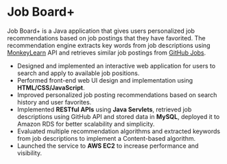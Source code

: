# Job Board+

Job Board+ is a Java application that gives users personalized job recommendations based on job postings that they have favorited. The recommendation engine extracts key words from job descriptions using [MonkeyLearn](https://monkeylearn.com/) API and retrieves similar job postings from [GitHub Jobs](https://jobs.github.com/api).

-	Designed and implemented an interactive web application for users to search and apply to available job positions.
-	Performed front-end web UI design and implementation using **HTML/CSS/JavaScript**.
-	Improved personalized job posting recommendations based on search history and user favorites.
-	Implemented **RESTful APIs** using **Java Servlets**, retrieved job descriptions using GitHub API and stored data in **MySQL**, deployed it to Amazon RDS for better scalability and simplicity.
-	Evaluated multiple recommendation algorithms and extracted keywords from job descriptions to implement a Content-based algorithm.
-	Launched the service to **AWS EC2** to increase performance and visibility.

